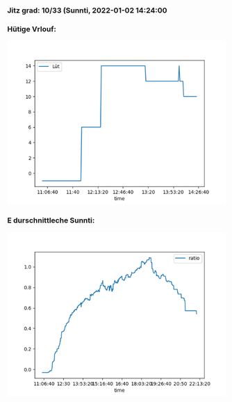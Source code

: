 ### Jitz grad: 10/33 (Sunnti, 2022-01-02 14:24:00

### Hütige Vrlouf:
![Graph](Today.png)

### E durschnittleche Sunnti:
![Graph](Sunnti.png)